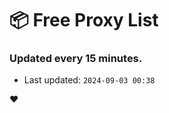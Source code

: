 # :package: Free Proxy List
### Updated every 15 minutes.

- Last updated: `2024-09-03 00:38`

:heart:
